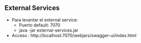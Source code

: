 
## External Services
- Para levantar el external service:
  - Puerto default: 7070
  - java -jar external-services.jar
- Acceso : http://localhost:7070/webjars/swagger-ui/index.html